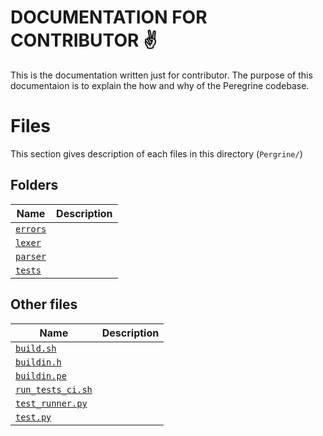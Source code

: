 # DOCUMENTATION FOR CONTRIBUTOR ✌
This is the documentation written just for contributor. The purpose of this documentaion is to explain the how and why of the Peregrine codebase.

# Files
This section gives description of each files in this directory (`Pergrine/`)

## Folders
| Name | Description |
| ----- | ----- | 
| [`errors`]() | |
| [`lexer`](./../lexer/_dfc/main.md) | |
| [`parser`]() | |
| [`tests`]() | |

## Other files

| Name | Description |
| ----- | ----- | 
| [`build.sh`]() | |
| [`buildin.h`]() | |
| [`buildin.pe`]() | |
| [`run_tests_ci.sh`]() | |
| [`test_runner.py`]() | |
| [`test.py`]() | |